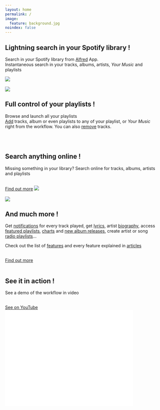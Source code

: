 ```yaml
---
layout: home
permalink: /
image:
  feature: background.jpg
noindex: false
---
```


<sectionleft>
  <leftside>

<h2>Lightning search in your Spotify library !</h2>

<p>Search in <em>your</em> Spotify library from <a href="http://www.alfredapp.com">Alfred</a> App.

<br>
Instantaneous search in your tracks, albums, artists, <em>Your Music</em> and playlists</p>

  </leftside>
  <rightside><a href="{{ site.url }}/images/index1.gif"><img src="{{ site.url }}/images/index1.gif"></a></rightside>
</sectionleft>


<br>
<br>


<sectionright>
  <leftside><img src="{{ site.url }}/images/index3.jpg"></a></leftside>
  <rightside>
  
<h2>Full control of your playlists !</h2>

<p>Browse and launch all your playlists
<br>
<a href="{{ site.url }}/articles/add">Add</a> tracks, album or even playlists to any of your playlist, or <em>Your Music</em> right from the workflow.
You can also <a href="{{ site.url }}/articles/remove">remove</a> tracks.</p>

  </rightside>
</sectionright>


<br>
<br>


<sectionleft>
  <leftside>

<h2>Search anything online !</h2>

<p>Missing something in your library? Search online for tracks, albums, artists and playlists</p>

<br>
<a href="{{ site.url }}/articles/search-online" class="btn-success">Find out more</a>

  </leftside>
  <rightside><a href="{{ site.url }}/images/index2.gif"><img src="{{ site.url }}/images/index2.gif"></a></rightside>
</sectionleft>

<br>
<br>


<sectionright>
  <leftside><img src="{{ site.url }}/images/biography2.jpg"></a></leftside>
  <rightside>
  
<h2>And much more !</h2>

<p>Get <a href="{{ site.url }}/articles/now-playing">notifications</a> for every track played, get <a href="{{ site.url }}/articles/lyrics">lyrics</a>, artist <a href="{{ site.url }}/articles/biography">biography</a>, access <a href="{{ site.url }}/articles/featured-playlists">featured playlists</a>, <a href="{{ site.url }}/articles/charts">charts</a> and <a href="{{ site.url }}/articles/new-releases">new album releases</a>, create artist or song <a href="{{ site.url }}/articles/radio-playlists">radio playlists</a>...</p>

<p>Check out the list of <a href="{{ site.url }}/features">features</a> and every feature explained in <a href="{{ site.url }}/articles/">articles</a></p>

<br>
<a href="{{ site.url }}/features" class="btn-success">Find out more</a>


  </rightside>
</sectionright>


<br>
<br>


<sectionleft>
  <youtubeleftside>

<h2>See it in action !</h2>

<p>See a demo of the workflow in video</p>

<br>
<a href="https://www.youtube.com/watch?v=W0y2aKQQk4A&feature=youtu.be" target="_blank" class="btn-social youtube"><i class="fa fa-youtube" aria-hidden="true"></i>See on YouTube</a>

  </youtubeleftside>
  <youtuberightside><iframe width="420" height="315" src="//www.youtube.com/embed/W0y2aKQQk4A" frameborder="0"> </iframe></youtuberightside>
</sectionleft>

<br>
<br>
